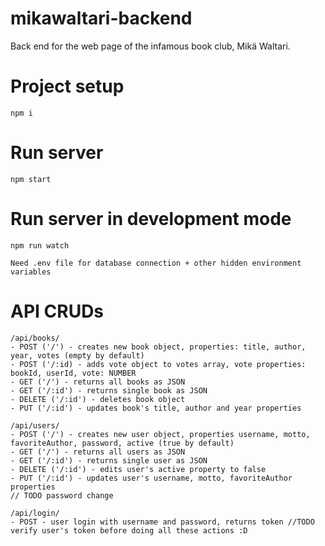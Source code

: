 # mikawaltari-backend

Back end for the web page of the infamous book club, Mikä Waltari.

# Project setup
```
npm i
```

# Run server
```
npm start
```

# Run server in development mode
```
npm run watch
```

```
Need .env file for database connection + other hidden environment variables 
```

# API CRUDs
```
/api/books/
- POST ('/') - creates new book object, properties: title, author, year, votes (empty by default)
- POST ('/:id) - adds vote object to votes array, vote properties: bookId, userId, vote: NUMBER
- GET ('/') - returns all books as JSON
- GET ('/:id') - returns single book as JSON
- DELETE ('/:id') - deletes book object
- PUT ('/:id') - updates book's title, author and year properties
```
```
/api/users/
- POST ('/') - creates new user object, properties username, motto, favoriteAuthor, password, active (true by default)
- GET ('/') - returns all users as JSON
- GET ('/:id') - returns single user as JSON
- DELETE ('/:id') - edits user's active property to false
- PUT ('/:id') - updates user's username, motto, favoriteAuthor properties
// TODO password change
```

```
/api/login/
- POST - user login with username and password, returns token //TODO verify user's token before doing all these actions :D
```
